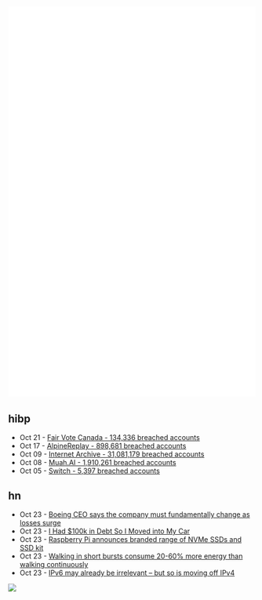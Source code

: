 ![Metrics](https://raw.githubusercontent.com/phixion/phixion/master/metrics.svg)

## hibp

<!--
for https://github.com/phixion/phixion/blob/main/.github/workflows/feeds.yml
-->
<!--START_SECTION:haveibeenpwnd-->
- Oct 21 - [Fair Vote Canada - 134,336 breached accounts](https://haveibeenpwned.com/PwnedWebsites#FairVoteCanada)
- Oct 17 - [AlpineReplay - 898,681 breached accounts](https://haveibeenpwned.com/PwnedWebsites#AlpineReplay)
- Oct 09 - [Internet Archive - 31,081,179 breached accounts](https://haveibeenpwned.com/PwnedWebsites#InternetArchive)
- Oct 08 - [Muah.AI - 1,910,261 breached accounts](https://haveibeenpwned.com/PwnedWebsites#Muah)
- Oct 05 - [Switch - 5,397 breached accounts](https://haveibeenpwned.com/PwnedWebsites#Switch)
<!--END_SECTION:haveibeenpwnd-->

## hn

<!--
for https://github.com/phixion/phixion/blob/main/.github/workflows/feeds.yml
-->
<!--START_SECTION:hn-->
- Oct 23 - [Boeing CEO says the company must fundamentally change as losses surge](https://www.cnn.com/2024/10/23/investing/boeing-losses/index.html)
- Oct 23 - [I Had $100k in Debt So I Moved into My Car](https://macleans.ca/society/i-had-100000-in-debt-so-i-moved-into-my-car/)
- Oct 23 - [Raspberry Pi announces branded range of NVMe SSDs and SSD kit](https://www.tomshardware.com/raspberry-pi/raspberry-pi-announce-branded-range-of-nvme-ssds-and-ssd-kit)
- Oct 23 - [Walking in short bursts consume 20-60% more energy than walking continuously](https://phys.org/news/2024-10-short-consume-energy-distance.html)
- Oct 23 - [IPv6 may already be irrelevant – but so is moving off IPv4](https://www.theregister.com/2024/10/23/ipv6_relevance/)
<!--END_SECTION:hn-->

<!--
for https://yhype.me
-->
![](https://hit.yhype.me/github/profile?user_id=13013670)
